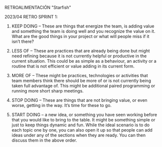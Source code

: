 
RETROALIMENTACIÓN "Starfish"


2023/04 RETRO SPRINT 1:

1. KEEP DOING – These are things that energize the team, is adding value and something the team is doing well and you recognize the value on it. What are the good things in your project or what will people miss if it isn’t there?

   

2. LESS OF – These are practices that are already being done but might need refining because it is not currently helpful or productive in the current situation. This could be as simple as a behaviour, an activity or a routine that is not efficient or value adding in its current form.

   

3. MORE OF – These might be practices, technologies or activities that team members think there should be more of or is not currently being taken full advantage of. This might be additional paired programming or running more short sharp meetings.

    

4. STOP DOING – These are things that are not bringing value, or even worse, getting in the way.  It’s time for these to go.

    

5. START DOING – a new idea, or  something you have seen working before that you would like to bring to the table. It might be something simple or just to keep things dynamic and fun. While the ideal scenario is to do each topic one by one, you can also open it up so that people can add ideas under any of the sections when they are ready. You can then discuss them in the above order.

    
